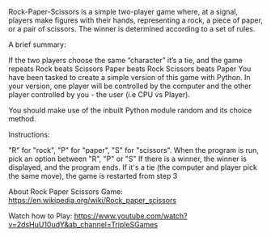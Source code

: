 Rock-Paper-Scissors is a simple two-player game where, at a signal, players make figures with their hands, representing a rock, a piece of paper, or a pair of scissors. The winner is determined according to a set of rules. 
 

A brief summary:

If the two players choose the same “character” it’s a tie, and the game repeats
Rock beats Scissors
Paper beats Rock
Scissors beats Paper
You have been tasked to create a simple version of this game with Python. In your version, one player will be controlled by the computer and the other player controlled by you - the user (i.e CPU vs Player). 

You should make use of the inbuilt Python module random and its choice method.

Instructions:

"R" for "rock", 
"P" for "paper", 
"S" for "scissors".
When the program is run,  pick an option between "R", "P" or "S"
If there is a winner, the winner is displayed, and the program ends. 
If it's a tie (the computer and player pick the same move), the game is restarted from step 3


About Rock Paper Scissors Game: https://en.wikipedia.org/wiki/Rock_paper_scissors

Watch how to Play: https://www.youtube.com/watch?v=2dsHuU10udY&ab_channel=TripleSGames
